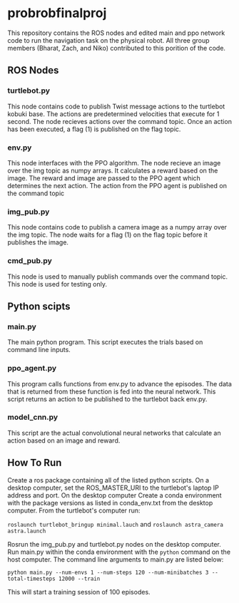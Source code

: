 # probrobfinalproj

This repository contains the ROS nodes and edited main and ppo network code to run the navigation task on the physical robot. All three group members (Bharat, Zach, and Niko) contributed to this porition of the code.

## ROS Nodes

### turtlebot.py
This node contains code to publish Twist message actions to the turtlebot kobuki base. The actions are predetermined velocities that execute for 1 second.
The node recieves actions over the command topic. Once an action has been executed, a flag (1) is published on the flag topic.

### env.py
This node interfaces with the PPO algorithm. The node recieve an image over the img topic as numpy arrays. It calculates a reward based on the image. The reward
and image are passed to the PPO agent which determines the next action. The action from the PPO agent is published on the command topic

### img_pub.py
This node contains code to publish a camera image as a numpy array over the img topic. The node waits for a flag (1) on the flag topic before it publishes the image.

### cmd_pub.py
This node is used to manually publish commands over the command topic. This node is used for testing only.

## Python scipts

### main.py
The main python program. This script executes the trials based on command line inputs.

### ppo_agent.py
This program calls functions from env.py to advance the episodes. The data that is returned from these function is fed into the neural network. This script
returns an action to be published to the turtlebot back env.py.

### model_cnn.py
This script are the actual convolutional neural networks that calculate an action based on an image and reward.


## How To Run
Create a ros package containing all of the listed python scripts. On a desktop computer, set the ROS_MASTER_URI to the turtlebot's laptop IP address 
and port. On the desktop computer Create a conda environment with the package versions as listed in
conda_env.txt from the desktop computer. From the turtlebot's computer run:

`roslaunch turtlebot_bringup minimal.lauch`
and
`roslaunch astra_camera astra.launch`

Rosrun the img_pub.py and turtlebot.py nodes on the desktop computer. Run main.py within the conda environment with the `python` command on the host computer.
The command line arguments to main.py are listed below:

`python main.py --num-envs 1 --num-steps 120 --num-minibatches 3 --total-timesteps 12000 --train`

This will start a training session of 100 episodes.
